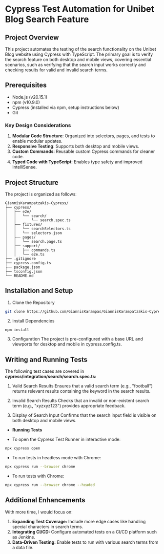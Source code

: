 # Cypress Test Automation for Unibet Blog Search Feature

## Project Overview

This project automates the testing of the search functionality on the Unibet Blog website using Cypress with TypeScript. The primary goal is to verify the search feature on both desktop and mobile views, covering essential scenarios, such as verifying that the search input works correctly and checking results for valid and invalid search terms.

## Prerequisites

- Node.js (v20.15.1)
- npm (v10.9.0)
- Cypress (installed via npm, setup instructions below)
- Git

### Key Design Considerations

1. **Modular Code Structure**: Organized into selectors, pages, and tests to enable modular updates.
2. **Responsive Testing**: Supports both desktop and mobile views.
3. **Custom Commands**: Reusable custom Cypress commands for cleaner code.
4. **Typed Code with TypeScript**: Enables type safety and improved IntelliSense.

## Project Structure

The project is organized as follows:

```plaintext
GiannisKarampatzakis-Cypress/
├── cypress/
│   ├── e2e/ 
│   │   └── search/
│   │       └── search.spec.ts  
│   ├── fixtures/
│   │   └── searchSelectors.ts
│   │   └── selectors.json    
│   ├── pages/
│   │   └── search.page.ts           
│   ├── support/
│   │   ├── commands.ts        
│   │   └── e2e.ts           
├── .gitignore                 
├── cypress.config.ts          
├── package.json               
├── tsconfig.json              
└── README.md      
```          

## Installation and Setup

1. Clone the Repository
```bash
git clone https://github.com/GiannisKarampas/GiannisKarampatzakis-Cypress.git
```
2. Install Dependencies
```bash
npm install
```
3. Configuration The project is pre-configured with a base URL and viewports for desktop and mobile in cypress.config.ts.

## Writing and Running Tests

The following test cases are covered in **cypress/integration/search/search.spec.ts:**

1. Valid Search Results
Ensures that a valid search term (e.g., "football") returns relevant results containing the keyword in the search results.

2. Invalid Search Results
Checks that an invalid or non-existent search term (e.g., "xyzxyz123") provides appropriate feedback.

3. Display of Search Input
Confirms that the search input field is visible on both desktop and mobile views.

- **Running Tests**

- To open the Cypress Test Runner in interactive mode:
```bash
npx cypress open
```

- To run tests in headless mode with Chrome:
```bash
npx cypress run --browser chrome
```

- To run tests with Chrome:
```bash
npx cypress run --browser chrome --headed
```

## Additional Enhancements

With more time, I would focus on:

1. **Expanding Test Coverage:** Include more edge cases like handling special characters in search terms.
2. **Integrating CI/CD:** Configure automated tests on a CI/CD platform such as Jenkins.
3. **Data-Driven Testing:** Enable tests to run with various search terms from a data file.